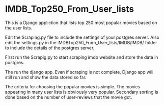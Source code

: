 # IMDB_Top250_From_User_lists

This is a Django appliction that lists top 250 most popular movies based on the user lists.

Edit the Scraping.py file to include the settings of your postgres server.
Also edit the settings.py in the IMDBTop250_From_User_lists/IMDB/IMDB/ folder to include the details of the postgres server.

First run the Scrapig.py to start scraping imdb website and store the data in postgres.

The run the django app. Even if scraping is not complete, Django app will still run and show the data stored so far.

The criteria for choosing the popular movies is simple. The movies appearing in many user lists is obviously very popular. Secondary sorting is done based on the number of user-reviews that the movie got.


